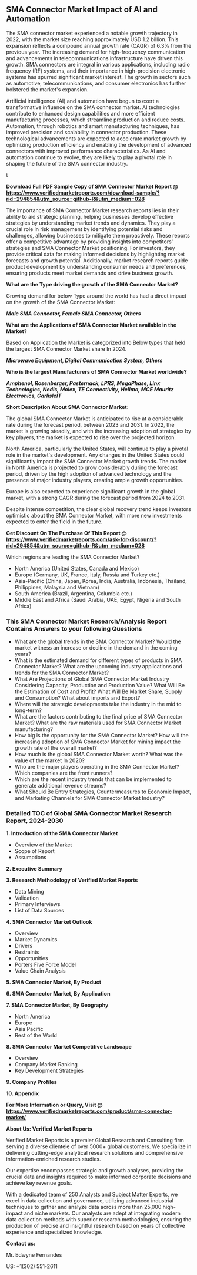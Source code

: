 <h2>SMA Connector Market Impact of AI and Automation</h2><p>The SMA connector market experienced a notable growth trajectory in 2022, with the market size reaching approximately USD 1.2 billion. This expansion reflects a compound annual growth rate (CAGR) of 6.3% from the previous year. The increasing demand for high-frequency communication and advancements in telecommunications infrastructure have driven this growth. SMA connectors are integral in various applications, including radio frequency (RF) systems, and their importance in high-precision electronic systems has spurred significant market interest. The growth in sectors such as automotive, telecommunications, and consumer electronics has further bolstered the market's expansion.</p><p>Artificial intelligence (AI) and automation have begun to exert a transformative influence on the SMA connector market. AI technologies contribute to enhanced design capabilities and more efficient manufacturing processes, which streamline production and reduce costs. Automation, through robotics and smart manufacturing techniques, has improved precision and scalability in connector production. These technological advancements are expected to accelerate market growth by optimizing production efficiency and enabling the development of advanced connectors with improved performance characteristics. As AI and automation continue to evolve, they are likely to play a pivotal role in shaping the future of the SMA connector industry.</p>t</p><p id="" class=""><strong>Download Full PDF Sample Copy of SMA Connector Market Report @ <a href="https://www.verifiedmarketreports.com/download-sample/?rid=294854&utm_source=github-R&utm_medium=028" target="_blank">https://www.verifiedmarketreports.com/download-sample/?rid=294854&utm_source=github-R&utm_medium=028</a></strong></p><p>The importance of&nbsp;SMA Connector Market research reports lies in their ability to aid strategic planning, helping businesses develop effective strategies by understanding market trends and dynamics. They play a crucial role in risk management by identifying potential risks and challenges, allowing businesses to mitigate them proactively. These reports offer a competitive advantage by providing insights into competitors' strategies and SMA Connector Market positioning. For investors, they provide critical data for making informed decisions by highlighting market forecasts and growth potential. Additionally, market research reports guide product development by understanding consumer needs and preferences, ensuring products meet market demands and drive business growth.</p><p><strong>What are the&nbsp;Type driving the growth of the SMA Connector Market?</strong></p><p id="" class="">Growing demand for below Type around the world has had a direct impact on the growth of the SMA Connector Market:</p><em><strong>Male SMA Connector, Female SMA Connector, Others</strong></em></p><strong>What are the&nbsp;Applications&nbsp;of SMA Connector Market available in the Market?</strong></p><p id="" class="">Based on Application the Market is categorized into Below types that held the largest SMA Connector Market share In 2024.</p><em><strong>Microwave Equipment, Digital Communication System, Others</strong></em></p><strong>Who is the largest Manufacturers of SMA Connector Market worldwide?</strong></p><p><em><strong>Amphenol, Rosenberger, Pasternack, LPRS, MegaPhase, Linx Technologies, Nedis, Molex, TE Connectivity, Hellma, MCE Mauritz Electronics, CarlisleIT</strong></em></p><p id="" class=""><strong>Short Description About SMA Connector Market:</strong></p><p>The global SMA Connector Market is anticipated to rise at a considerable rate during the forecast period, between 2023 and 2031. In 2022, the market is growing steadily, and with the increasing adoption of strategies by key players, the market is expected to rise over the projected horizon.</p><p>North America, particularly the United States, will continue to play a pivotal role in the market's development. Any changes in the United States could significantly impact the SMA Connector Market growth trends. The market in North America is projected to grow considerably during the forecast period, driven by the high adoption of advanced technology and the presence of major industry players, creating ample growth opportunities.</p><p>Europe is also expected to experience significant growth in the global market, with a strong CAGR during the forecast period from 2024 to 2031.</p><p>Despite intense competition, the clear global recovery trend keeps investors optimistic about the SMA Connector Market, with more new investments expected to enter the field in the future.</p><p id="" class=""><strong>Get Discount On The Purchase Of This Report @ <a href="https://www.verifiedmarketreports.com/ask-for-discount/?rid=294854&utm_source=github-R&utm_medium=028" target="_blank">https://www.verifiedmarketreports.com/ask-for-discount/?rid=294854&utm_source=github-R&utm_medium=028</a></strong></p>Which regions are leading the SMA Connector Market?</p><ul><li>North America (United States, Canada and Mexico)</li><li>Europe (Germany, UK, France, Italy, Russia and Turkey etc.)</li><li>Asia-Pacific (China, Japan, Korea, India, Australia, Indonesia, Thailand, Philippines, Malaysia and Vietnam)</li><li>South America (Brazil, Argentina, Columbia etc.)</li><li>Middle East and Africa (Saudi Arabia, UAE, Egypt, Nigeria and South Africa)</li></ul><h3 id="" class="">This SMA Connector Market Research/Analysis Report Contains Answers to your following Questions</h3><ul><li>What are the global trends in the SMA Connector Market? Would the market witness an increase or decline in the demand in the coming years?</li><li>What is the estimated demand for different types of products in SMA Connector Market? What are the upcoming industry applications and trends for the SMA Connector Market?</li><li>What Are Projections of Global SMA Connector Market Industry Considering Capacity, Production and Production Value? What Will Be the Estimation of Cost and Profit? What Will Be Market Share, Supply and Consumption? What about imports and Export?</li><li>Where will the strategic developments take the industry in the mid to long-term?</li><li>What are the factors contributing to the final price of SMA Connector Market? What are the raw materials used for SMA Connector Market manufacturing?</li><li>How big is the opportunity for the SMA Connector Market? How will the increasing adoption of SMA Connector Market for mining impact the growth rate of the overall market?</li><li>How much is the global SMA Connector Market worth? What was the value of the market In 2020?</li><li>Who are the major players operating in the SMA Connector Market? Which companies are the front runners?</li><li>Which are the recent industry trends that can be implemented to generate additional revenue streams?</li><li>What Should Be Entry Strategies, Countermeasures to Economic Impact, and Marketing Channels for SMA Connector Market Industry?</li></ul><h3 id="" class="">Detailed TOC of Global SMA Connector Market Research Report, 2024-2030</h3><p id="" class=""><strong>1. Introduction of the SMA Connector Market</strong></p><ul><li>Overview of the Market</li><li>Scope of Report</li><li>Assumptions</li></ul><p id="" class=""><strong>2. Executive Summary</strong></p><p id="" class=""><strong>3. Research Methodology of Verified Market Reports</strong></p><ul><li>Data Mining</li><li>Validation</li><li>Primary Interviews</li><li>List of Data Sources</li></ul><p id="" class=""><strong>4. SMA Connector Market Outlook</strong></p><ul><li>Overview</li><li>Market Dynamics</li><li>Drivers</li><li>Restraints</li><li>Opportunities</li><li>Porters Five Force Model</li><li>Value Chain Analysis</li></ul><p id="" class=""><strong>5. SMA Connector Market, By Product</strong></p><p id="" class=""><strong>6. SMA Connector Market, By Application</strong></p><p id="" class=""><strong>7. SMA Connector Market, By Geography</strong></p><ul><li>North America</li><li>Europe</li><li>Asia Pacific</li><li>Rest of the World</li></ul><p id="" class=""><strong>8. SMA Connector Market Competitive Landscape</strong></p><ul><li>Overview</li><li>Company Market Ranking</li><li>Key Development Strategies</li></ul><p id="" class=""><strong>9. Company Profiles</strong></p><p id="" class=""><strong>10. Appendix</strong></p><p id="" class=""><strong>For More Information or Query, Visit @ <a href="https://www.verifiedmarketreports.com/product/sma-connector-market/" target="_blank">https://www.verifiedmarketreports.com/product/sma-connector-market/</a></strong></p><p id="" class=""><strong>About Us: Verified Market Reports</strong></p><p id="" class="">Verified Market Reports is a premier Global Research and Consulting firm serving a diverse clientele of over 5000+ global customers. We specialize in delivering cutting-edge analytical research solutions and comprehensive information-enriched research studies.</p><p id="" class="">Our expertise encompasses strategic and growth analyses, providing the crucial data and insights required to make informed corporate decisions and achieve key revenue goals.</p><p id="" class="">With a dedicated team of 250 Analysts and Subject Matter Experts, we excel in data collection and governance, utilizing advanced industrial techniques to gather and analyze data across more than 25,000 high-impact and niche markets. Our analysts are adept at integrating modern data collection methods with superior research methodologies, ensuring the production of precise and insightful research based on years of collective experience and specialized knowledge.</p><p id="" class=""><strong>Contact us:</strong></p><p id="" class="">Mr. Edwyne Fernandes</p><p id="" class="">US: +1(302) 551-2611</p>